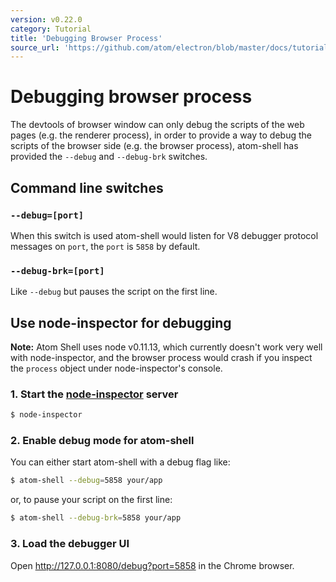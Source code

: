 ```yaml
---
version: v0.22.0
category: Tutorial
title: 'Debugging Browser Process'
source_url: 'https://github.com/atom/electron/blob/master/docs/tutorial/debugging-browser-process.md'
---
```


# Debugging browser process

The devtools of browser window can only debug the scripts of the web pages
(e.g. the renderer process), in order to provide a way to debug the scripts of
the browser side (e.g. the browser process), atom-shell has provided the
`--debug` and `--debug-brk` switches.

## Command line switches

### `--debug=[port]`

When this switch is used atom-shell would listen for V8 debugger protocol
messages on `port`, the `port` is `5858` by default.

### `--debug-brk=[port]`

Like `--debug` but pauses the script on the first line.

## Use node-inspector for debugging

__Note:__ Atom Shell uses node v0.11.13, which currently doesn't work very well
with node-inspector, and the browser process would crash if you inspect the
`process` object under node-inspector's console.

### 1. Start the [node-inspector][node-inspector] server

```bash
$ node-inspector
```

### 2. Enable debug mode for atom-shell

You can either start atom-shell with a debug flag like:

```bash
$ atom-shell --debug=5858 your/app
```

or, to pause your script on the first line:

```bash
$ atom-shell --debug-brk=5858 your/app
```

### 3. Load the debugger UI

Open http://127.0.0.1:8080/debug?port=5858 in the Chrome browser.

[node-inspector]: https://github.com/node-inspector/node-inspector
